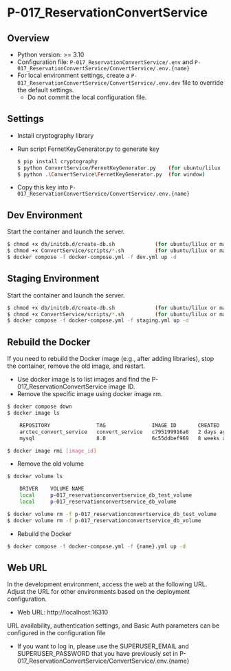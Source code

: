 # P-017_ReservationConvertService


## Overview

- Python version: >= 3.10
- Configuration file: `P-017_ReservationConvertService/.env` and `P-017_ReservationConvertService/ConvertService/.env.{name}` 
- For local environment settings, create a `P-017_ReservationConvertService/ConvertService/.env.dev` file to override the default settings.
  - Do not commit the local configuration file.

## Settings
- Install cryptography library
- Run script FernetKeyGenerator.py to generate key 
    ```bash
    $ pip install cryptography
    $ python ConvertService/FernetKeyGenerator.py    (for ubuntu/lilux or macos)
    $ python .\ConvertService\FernetKeyGenerator.py  (for window)
    ```

- Copy this key into `P-017_ReservationConvertService/ConvertService/.env.{name}`


## Dev Environment

Start the container and launch the server.

```bash
$ chmod +x db/initdb.d/create-db.sh             (for ubuntu/lilux or macos)
$ chmod +x ConvertService/scripts/*.sh          (for ubuntu/lilux or macos)
$ docker compose -f docker-compose.yml -f dev.yml up -d
```

## Staging Environment

Start the container and launch the server.

```bash
$ chmod +x db/initdb.d/create-db.sh             (for ubuntu/lilux or macos)
$ chmod +x ConvertService/scripts/*.sh          (for ubuntu/lilux or macos)
$ docker compose -f docker-compose.yml -f staging.yml up -d
```

## Rebuild the Docker

If you need to rebuild the Docker image (e.g., after adding libraries), stop the container, remove the old image, and restart.

  - Use docker image ls to list images and find the P-017_ReservationConvertService image ID.
  - Remove the specific image using docker image rm.
```bash
$ docker compose down
$ docker image ls

    REPOSITORY               TAG               IMAGE ID       CREATED       SIZE
    arctec_convert_service   convert_service   c795199916a8   2 days ago    421MB
    mysql                    8.0               6c55ddbef969   8 weeks ago   591MB

$ docker image rmi [image_id]
```
- Remove the old volume
```bash
$ docker volume ls

    DRIVER    VOLUME NAME
    local     p-017_reservationconvertservice_db_test_volume
    local     p-017_reservationconvertservice_db_volume

$ docker volume rm -f p-017_reservationconvertservice_db_test_volume 
$ docker volume rm -f p-017_reservationconvertservice_db_volume
```
- Rebuild the Docker
```bash
$ docker compose -f docker-compose.yml -f {name}.yml up -d
```


## Web URL
In the development environment, access the web at the following URL. Adjust the URL for other environments based on the deployment configuration.
- Web URL: http://localhost:16310

URL availability, authentication settings, and Basic Auth parameters can be configured in the configuration file
- If you want to log in, please use the SUPERUSER_EMAIL and SUPERUSER_PASSWORD that you have previously set in P-017_ReservationConvertService/ConvertService/.env.{name}